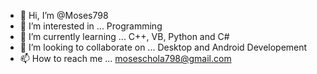 - 👋 Hi, I’m @Moses798
- 👀 I’m interested in ... Programming
- 🌱 I’m currently learning ... C++, VB, Python and C#
- 💞️ I’m looking to collaborate on ... Desktop and Android Developement
- 📫 How to reach me ... moseschola798@gmail.com 

<!---
Moses798/Moses798 is a ✨ special ✨ repository because its `README.md` (this file) appears on your GitHub profile.
You can click the Preview link to take a look at your changes.
--->
